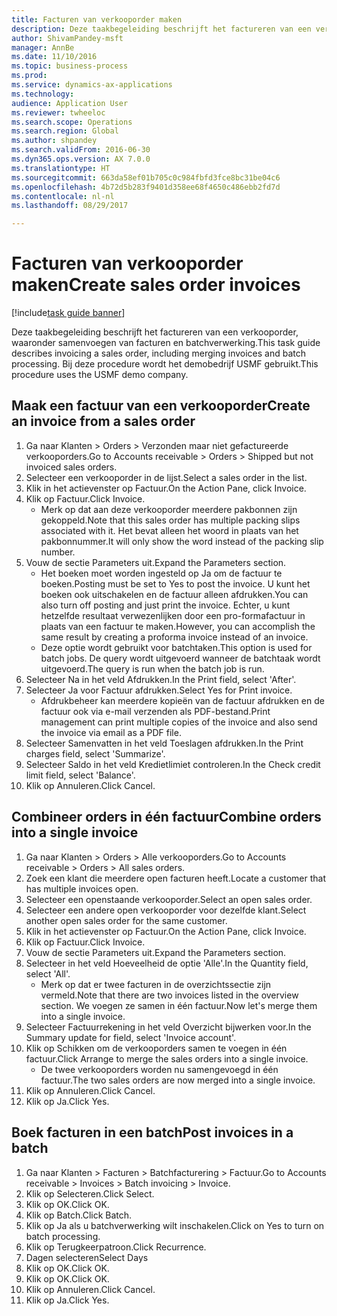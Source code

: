```yaml
--- 
title: Facturen van verkooporder maken
description: Deze taakbegeleiding beschrijft het factureren van een verkooporder, waaronder samenvoegen van facturen en batchverwerking.
author: ShivamPandey-msft
manager: AnnBe
ms.date: 11/10/2016
ms.topic: business-process
ms.prod: 
ms.service: dynamics-ax-applications
ms.technology: 
audience: Application User
ms.reviewer: twheeloc
ms.search.scope: Operations
ms.search.region: Global
ms.author: shpandey
ms.search.validFrom: 2016-06-30
ms.dyn365.ops.version: AX 7.0.0
ms.translationtype: HT
ms.sourcegitcommit: 663da58ef01b705c0c984fbfd3fce8bc31be04c6
ms.openlocfilehash: 4b72d5b283f9401d358ee68f4650c486ebb2fd7d
ms.contentlocale: nl-nl
ms.lasthandoff: 08/29/2017

---
```

# <a name="create-sales-order-invoices"></a><span data-ttu-id="d630a-103">Facturen van verkooporder maken</span><span class="sxs-lookup"><span data-stu-id="d630a-103">Create sales order invoices</span></span>

[!include[task guide banner](../../includes/task-guide-banner.md)]

<span data-ttu-id="d630a-104">Deze taakbegeleiding beschrijft het factureren van een verkooporder, waaronder samenvoegen van facturen en batchverwerking.</span><span class="sxs-lookup"><span data-stu-id="d630a-104">This task guide describes invoicing a sales order, including merging invoices and batch processing.</span></span> <span data-ttu-id="d630a-105">Bij deze procedure wordt het demobedrijf USMF gebruikt.</span><span class="sxs-lookup"><span data-stu-id="d630a-105">This procedure uses the USMF demo company.</span></span>


## <a name="create-an-invoice-from-a-sales-order"></a><span data-ttu-id="d630a-106">Maak een factuur van een verkooporder</span><span class="sxs-lookup"><span data-stu-id="d630a-106">Create an invoice from a sales order</span></span>
1. <span data-ttu-id="d630a-107">Ga naar Klanten > Orders > Verzonden maar niet gefactureerde verkooporders.</span><span class="sxs-lookup"><span data-stu-id="d630a-107">Go to Accounts receivable > Orders > Shipped but not invoiced sales orders.</span></span>
2. <span data-ttu-id="d630a-108">Selecteer een verkooporder in de lijst.</span><span class="sxs-lookup"><span data-stu-id="d630a-108">Select a sales order in the list.</span></span> 
3. <span data-ttu-id="d630a-109">Klik in het actievenster op Factuur.</span><span class="sxs-lookup"><span data-stu-id="d630a-109">On the Action Pane, click Invoice.</span></span>
4. <span data-ttu-id="d630a-110">Klik op Factuur.</span><span class="sxs-lookup"><span data-stu-id="d630a-110">Click Invoice.</span></span>
    * <span data-ttu-id="d630a-111">Merk op dat aan deze verkooporder meerdere pakbonnen zijn gekoppeld.</span><span class="sxs-lookup"><span data-stu-id="d630a-111">Note that this sales order has multiple packing slips associated with it.</span></span> <span data-ttu-id="d630a-112">Het bevat alleen het woord <multiple> in plaats van het pakbonnummer.</span><span class="sxs-lookup"><span data-stu-id="d630a-112">It will only show the word <multiple> instead of the packing slip number.</span></span>  
5. <span data-ttu-id="d630a-113">Vouw de sectie Parameters uit.</span><span class="sxs-lookup"><span data-stu-id="d630a-113">Expand the Parameters section.</span></span>
    * <span data-ttu-id="d630a-114">Het boeken moet worden ingesteld op Ja om de factuur te boeken.</span><span class="sxs-lookup"><span data-stu-id="d630a-114">Posting must be set to Yes to post the invoice.</span></span> <span data-ttu-id="d630a-115">U kunt het boeken ook uitschakelen en de factuur alleen afdrukken.</span><span class="sxs-lookup"><span data-stu-id="d630a-115">You can also turn off posting and just print the invoice.</span></span> <span data-ttu-id="d630a-116">Echter, u kunt hetzelfde resultaat verwezenlijken door een pro-formafactuur in plaats van een factuur te maken.</span><span class="sxs-lookup"><span data-stu-id="d630a-116">However, you can accomplish the same result by creating a proforma invoice instead of an invoice.</span></span>  
    * <span data-ttu-id="d630a-117">Deze optie wordt gebruikt voor batchtaken.</span><span class="sxs-lookup"><span data-stu-id="d630a-117">This option is used for batch jobs.</span></span> <span data-ttu-id="d630a-118">De query wordt uitgevoerd wanneer de batchtaak wordt uitgevoerd.</span><span class="sxs-lookup"><span data-stu-id="d630a-118">The query is run when the batch job is run.</span></span>    
6. <span data-ttu-id="d630a-119">Selecteer Na in het veld Afdrukken.</span><span class="sxs-lookup"><span data-stu-id="d630a-119">In the Print field, select 'After'.</span></span>
7. <span data-ttu-id="d630a-120">Selecteer Ja voor Factuur afdrukken.</span><span class="sxs-lookup"><span data-stu-id="d630a-120">Select Yes for Print invoice.</span></span>
    * <span data-ttu-id="d630a-121">Afdrukbeheer kan meerdere kopieën van de factuur afdrukken en de factuur ook via e-mail verzenden als PDF-bestand.</span><span class="sxs-lookup"><span data-stu-id="d630a-121">Print management can print  multiple copies of the invoice and also send the invoice via email as a PDF file.</span></span>  
8. <span data-ttu-id="d630a-122">Selecteer Samenvatten in het veld Toeslagen afdrukken.</span><span class="sxs-lookup"><span data-stu-id="d630a-122">In the Print charges field, select 'Summarize'.</span></span>
9. <span data-ttu-id="d630a-123">Selecteer Saldo in het veld Kredietlimiet controleren.</span><span class="sxs-lookup"><span data-stu-id="d630a-123">In the Check credit limit field, select 'Balance'.</span></span>
10. <span data-ttu-id="d630a-124">Klik op Annuleren.</span><span class="sxs-lookup"><span data-stu-id="d630a-124">Click Cancel.</span></span>

## <a name="combine-orders-into-a-single-invoice"></a><span data-ttu-id="d630a-125">Combineer orders in één factuur</span><span class="sxs-lookup"><span data-stu-id="d630a-125">Combine orders into a single invoice</span></span>
1. <span data-ttu-id="d630a-126">Ga naar Klanten > Orders > Alle verkooporders.</span><span class="sxs-lookup"><span data-stu-id="d630a-126">Go to Accounts receivable > Orders > All sales orders.</span></span>
2. <span data-ttu-id="d630a-127">Zoek een klant die meerdere open facturen heeft.</span><span class="sxs-lookup"><span data-stu-id="d630a-127">Locate a customer that has multiple invoices open.</span></span>
3. <span data-ttu-id="d630a-128">Selecteer een openstaande verkooporder.</span><span class="sxs-lookup"><span data-stu-id="d630a-128">Select an open sales order.</span></span>
4. <span data-ttu-id="d630a-129">Selecteer een andere open verkooporder voor dezelfde klant.</span><span class="sxs-lookup"><span data-stu-id="d630a-129">Select another open sales order for the same customer.</span></span>
5. <span data-ttu-id="d630a-130">Klik in het actievenster op Factuur.</span><span class="sxs-lookup"><span data-stu-id="d630a-130">On the Action Pane, click Invoice.</span></span>
6. <span data-ttu-id="d630a-131">Klik op Factuur.</span><span class="sxs-lookup"><span data-stu-id="d630a-131">Click Invoice.</span></span>
7. <span data-ttu-id="d630a-132">Vouw de sectie Parameters uit.</span><span class="sxs-lookup"><span data-stu-id="d630a-132">Expand the Parameters section.</span></span>
8. <span data-ttu-id="d630a-133">Selecteer in het veld Hoeveelheid de optie 'Alle'.</span><span class="sxs-lookup"><span data-stu-id="d630a-133">In the Quantity field, select 'All'.</span></span>
    * <span data-ttu-id="d630a-134">Merk op dat er twee facturen in de overzichtssectie zijn vermeld.</span><span class="sxs-lookup"><span data-stu-id="d630a-134">Note that there are two invoices listed in the overview section.</span></span> <span data-ttu-id="d630a-135">We voegen ze samen in één factuur.</span><span class="sxs-lookup"><span data-stu-id="d630a-135">Now let's merge them into a single invoice.</span></span>  
9. <span data-ttu-id="d630a-136">Selecteer Factuurrekening in het veld Overzicht bijwerken voor.</span><span class="sxs-lookup"><span data-stu-id="d630a-136">In the Summary update for field, select 'Invoice account'.</span></span>
10. <span data-ttu-id="d630a-137">Klik op Schikken om de verkooporders samen te voegen in één factuur.</span><span class="sxs-lookup"><span data-stu-id="d630a-137">Click Arrange to merge the sales orders into a single invoice.</span></span>
    * <span data-ttu-id="d630a-138">De twee verkooporders worden nu samengevoegd in één factuur.</span><span class="sxs-lookup"><span data-stu-id="d630a-138">The two sales orders are now merged into a single invoice.</span></span>   
11. <span data-ttu-id="d630a-139">Klik op Annuleren.</span><span class="sxs-lookup"><span data-stu-id="d630a-139">Click Cancel.</span></span>
12. <span data-ttu-id="d630a-140">Klik op Ja.</span><span class="sxs-lookup"><span data-stu-id="d630a-140">Click Yes.</span></span>

## <a name="post-invoices-in-a-batch"></a><span data-ttu-id="d630a-141">Boek facturen in een batch</span><span class="sxs-lookup"><span data-stu-id="d630a-141">Post invoices in a batch</span></span>
1. <span data-ttu-id="d630a-142">Ga naar Klanten > Facturen > Batchfacturering > Factuur.</span><span class="sxs-lookup"><span data-stu-id="d630a-142">Go to Accounts receivable > Invoices > Batch invoicing > Invoice.</span></span>
2. <span data-ttu-id="d630a-143">Klik op Selecteren.</span><span class="sxs-lookup"><span data-stu-id="d630a-143">Click Select.</span></span>
3. <span data-ttu-id="d630a-144">Klik op OK.</span><span class="sxs-lookup"><span data-stu-id="d630a-144">Click OK.</span></span>
4. <span data-ttu-id="d630a-145">Klik op Batch.</span><span class="sxs-lookup"><span data-stu-id="d630a-145">Click Batch.</span></span>
5. <span data-ttu-id="d630a-146">Klik op Ja als u batchverwerking wilt inschakelen.</span><span class="sxs-lookup"><span data-stu-id="d630a-146">Click on Yes to turn on batch processing.</span></span>
6. <span data-ttu-id="d630a-147">Klik op Terugkeerpatroon.</span><span class="sxs-lookup"><span data-stu-id="d630a-147">Click Recurrence.</span></span>
7. <span data-ttu-id="d630a-148">Dagen selecteren</span><span class="sxs-lookup"><span data-stu-id="d630a-148">Select Days</span></span>
8. <span data-ttu-id="d630a-149">Klik op OK.</span><span class="sxs-lookup"><span data-stu-id="d630a-149">Click OK.</span></span>
9. <span data-ttu-id="d630a-150">Klik op OK.</span><span class="sxs-lookup"><span data-stu-id="d630a-150">Click OK.</span></span>
10. <span data-ttu-id="d630a-151">Klik op Annuleren.</span><span class="sxs-lookup"><span data-stu-id="d630a-151">Click Cancel.</span></span>
11. <span data-ttu-id="d630a-152">Klik op Ja.</span><span class="sxs-lookup"><span data-stu-id="d630a-152">Click Yes.</span></span>


